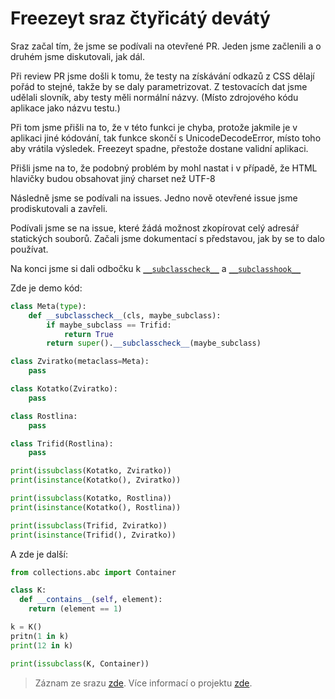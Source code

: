 # Freezeyt sraz čtyřicátý devátý

Sraz začal tím, že jsme se podívali na otevřené PR.
Jeden jsme začlenili a o druhém jsme diskutovali, jak dál.

Při review PR jsme došli k tomu, že testy na získávání odkazů z CSS dělají
pořád to stejné, takže by se daly parametrizovat.
Z testovacích dat jsme udělali slovník, aby testy měli normální názvy.
(Místo zdrojového kódu aplikace jako názvu testu.)

Při tom jsme přišli na to, že v této funkci je chyba,
protože jakmile je v aplikaci jiné kódování,
tak funkce skončí s UnicodeDecodeError, místo toho aby vrátila výsledek.
Freezeyt spadne, přestože dostane validní aplikaci.

Přišli jsme na to, že podobný problém by mohl nastat i v případě,
že HTML hlavičky budou obsahovat jiný charset než UTF-8

Následně jsme se podívali na issues.
Jedno nově otevřené issue jsme prodiskutovali a zavřeli.

Podívali jsme se na issue,
které žádá možnost zkopírovat celý adresář statických souborů.
Začali jsme dokumentací s představou, jak by se to dalo používat.

Na konci jsme si dali odbočku k [`__subclasscheck__`](https://docs.python.org/3/reference/datamodel.html?highlight=__subclasscheck__#class.__subclasscheck__)
a [`__subclasshook__`](https://docs.python.org/3/library/abc.html?highlight=__subclasshook#abc.ABCMeta.__subclasshook__)

Zde je demo kód:
```python
class Meta(type):
    def __subclasscheck__(cls, maybe_subclass):
        if maybe_subclass == Trifid:
            return True
        return super().__subclasscheck__(maybe_subclass)

class Zviratko(metaclass=Meta):
    pass

class Kotatko(Zviratko):
    pass

class Rostlina:
    pass

class Trifid(Rostlina):
    pass

print(issubclass(Kotatko, Zviratko))
print(isinstance(Kotatko(), Zviratko))

print(issubclass(Kotatko, Rostlina))
print(isinstance(Kotatko(), Rostlina))

print(issubclass(Trifid, Zviratko))
print(isinstance(Trifid(), Zviratko))
```

A zde je další:
```python
from collections.abc import Container

class K:
  def __contains__(self, element):
    return (element == 1)

k = K()
pritn(1 in k)
print(12 in k)

print(issubclass(K, Container))
```

> Záznam ze srazu [zde](https://youtu.be/FAQjBZlveJU).
> Více informací o projektu [zde](https://tinyurl.com/freezeyt).
